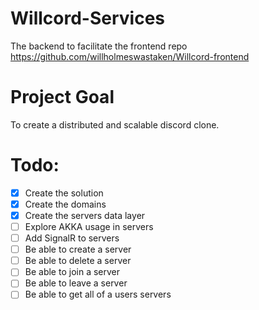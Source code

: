 # Willcord-Services
The backend to facilitate the frontend repo https://github.com/willholmeswastaken/Willcord-frontend

# Project Goal
To create a distributed and scalable discord clone.

# Todo:
- [x] Create the solution
- [x] Create the domains
- [x] Create the servers data layer
- [ ] Explore AKKA usage in servers
- [ ] Add SignalR to servers
- [ ] Be able to create a server
- [ ] Be able to delete a server
- [ ] Be able to join a server
- [ ] Be able to leave a server
- [ ] Be able to get all of a users servers
